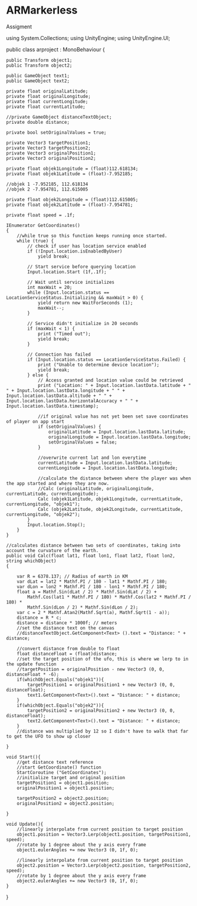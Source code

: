 # ARMarkerless
Assigment

using System.Collections;
using UnityEngine;
using UnityEngine.UI;

public class arproject : MonoBehaviour {

	public Transform object1;
	public Transform object2;

	public GameObject text1;
	public GameObject text2;

	private float originalLatitude;
	private float originalLongitude;
	private float currentLongitude;
	private float currentLatitude;

	//private GameObject distanceTextObject;
	private double distance;

	private bool setOriginalValues = true;

	private Vector3 targetPosition1;
	private Vector3 targetPosition2;
	private Vector3 originalPosition1;
	private Vector3 originalPosition2;

	private float objek1Longitude = (float)112.618134;
	private float objek1Latitude = (float)-7.952185;

	//objek 1 -7.952185, 112.618134
	//objek 2 -7.954781, 112.615005

	private float objek2Longitude = (float)112.615005;
	private float objek2Latitude = (float)-7.954781;

	private float speed = .1f;

	IEnumerator GetCoordinates()
	{
		//while true so this function keeps running once started.
		while (true) {
			// check if user has location service enabled
			if (!Input.location.isEnabledByUser)
				yield break;

			// Start service before querying location
			Input.location.Start (1f,.1f);

			// Wait until service initializes
			int maxWait = 20;
			while (Input.location.status == LocationServiceStatus.Initializing && maxWait > 0) {
				yield return new WaitForSeconds (1);
				maxWait--;
			}

			// Service didn't initialize in 20 seconds
			if (maxWait < 1) {
				print ("Timed out");
				yield break;
			}

			// Connection has failed
			if (Input.location.status == LocationServiceStatus.Failed) {
				print ("Unable to determine device location");
				yield break;
			} else {
				// Access granted and location value could be retrieved
				print ("Location: " + Input.location.lastData.latitude + " " + Input.location.lastData.longitude + " " + Input.location.lastData.altitude + " " + Input.location.lastData.horizontalAccuracy + " " + Input.location.lastData.timestamp);

				//if original value has not yet been set save coordinates of player on app start
				if (setOriginalValues) {
					originalLatitude = Input.location.lastData.latitude;
					originalLongitude = Input.location.lastData.longitude;
					setOriginalValues = false;
				}

				//overwrite current lat and lon everytime
				currentLatitude = Input.location.lastData.latitude;
				currentLongitude = Input.location.lastData.longitude;

				//calculate the distance between where the player was when the app started and where they are now.
				//Calc (originalLatitude, originalLongitude, currentLatitude, currentLongitude);
				Calc (objek1Latitude, objek1Longitude, currentLatitude, currentLongitude, "objek1");
				Calc (objek2Latitude, objek2Longitude, currentLatitude, currentLongitude, "objek2");
			}
			Input.location.Stop();
		}
	}

	//calculates distance between two sets of coordinates, taking into account the curvature of the earth.
	public void Calc(float lat1, float lon1, float lat2, float lon2, string whichObject)
	{

		var R = 6378.137; // Radius of earth in KM
		var dLat = lat2 * Mathf.PI / 180 - lat1 * Mathf.PI / 180;
		var dLon = lon2 * Mathf.PI / 180 - lon1 * Mathf.PI / 180;
		float a = Mathf.Sin(dLat / 2) * Mathf.Sin(dLat / 2) +
			Mathf.Cos(lat1 * Mathf.PI / 180) * Mathf.Cos(lat2 * Mathf.PI / 180) *
			Mathf.Sin(dLon / 2) * Mathf.Sin(dLon / 2);
		var c = 2 * Mathf.Atan2(Mathf.Sqrt(a), Mathf.Sqrt(1 - a));
		distance = R * c;
		distance = distance * 1000f; // meters
		//set the distance text on the canvas
		//distanceTextObject.GetComponent<Text> ().text = "Distance: " + distance;

		//convert distance from double to float
		float distanceFloat = (float)distance;
		//set the target position of the ufo, this is where we lerp to in the update function
		//targetPosition = originalPosition - new Vector3 (0, 0, distanceFloat * -6);
		if(whichObject.Equals("objek1")){
			targetPosition1 = originalPosition1 + new Vector3 (0, 0, distanceFloat);
			text1.GetComponent<Text>().text = "Distance: " + distance;
		}
		if(whichObject.Equals("objek2")){
			targetPosition2 = originalPosition2 + new Vector3 (0, 0, distanceFloat);
			text2.GetComponent<Text>().text = "Distance: " + distance;
		}
		//distance was multiplied by 12 so I didn't have to walk that far to get the UFO to show up closer

	}

	void Start(){
		//get distance text reference
		//start GetCoordinate() function 
		StartCoroutine ("GetCoordinates");
		//initialize target and original position
		targetPosition1 = object1.position;
		originalPosition1 = object1.position;

		targetPosition2 = object2.position;
		originalPosition2 = object2.position;

	}

	void Update(){
		//linearly interpolate from current position to target position
		object1.position = Vector3.Lerp(object1.position, targetPosition1, speed);
		//rotate by 1 degree about the y axis every frame
		object1.eulerAngles += new Vector3 (0, 1f, 0);

		//linearly interpolate from current position to target position
		object2.position = Vector3.Lerp(object2.position, targetPosition2, speed);
		//rotate by 1 degree about the y axis every frame
		object2.eulerAngles += new Vector3 (0, 1f, 0);
	}
}
